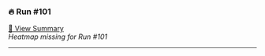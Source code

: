 ﻿### 🔥 Run #101  
[📄 View Summary](./summaries/summary_101.json)  
_Heatmap missing for Run #101_

---
